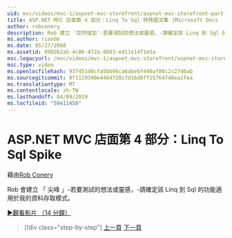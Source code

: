 ```yaml
---
uid: mvc/videos/mvc-1/aspnet-mvc-storefront/aspnet-mvc-storefront-part-4-linq-to-sql-spike
title: ASP.NET MVC 店面第 4 部分：Linq To Sql 特殊圖文集 |Microsoft Docs
author: robconery
description: Rob 建立 '突然增加'-若要測試的想法或靈感，-請確定該 Linq 到 Sql 的功能適用於我的資料存取模式。
ms.author: riande
ms.date: 05/27/2008
ms.assetid: 990262a5-4c06-472a-8083-ed11e14f1e5a
msc.legacyurl: /mvc/videos/mvc-1/aspnet-mvc-storefront/aspnet-mvc-storefront-part-4-linq-to-sql-spike
msc.type: video
ms.openlocfilehash: 937451d8cfa5bb96ca6abebf440af86c2c2746ab
ms.sourcegitcommit: 0f1119340e4464720cfd16d0ff15764746ea1fea
ms.translationtype: MT
ms.contentlocale: zh-TW
ms.lasthandoff: 04/09/2019
ms.locfileid: "59411458"
---
```

# <a name="aspnet-mvc-storefront-part-4-linq-to-sql-spike"></a>ASP.NET MVC 店面第 4 部分：Linq To Sql Spike

藉由[Rob Conery](https://github.com/robconery)

Rob 會建立 「 尖峰 」-若要測試的想法或靈感，-請確定該 Linq 到 Sql 的功能適用於我的資料存取模式。

[&#9654;觀看影片 （14 分鐘）](https://channel9.msdn.com/Blogs/ASP-NET-Site-Videos/aspnet-mvc-storefront-part-4-linq-to-sql-spike)

> [!div class="step-by-step"]
> [上一頁](aspnet-mvc-storefront-part-3-pipes-and-filters.md)
> [下一頁](aspnet-mvc-storefront-part-5-globalization.md)
